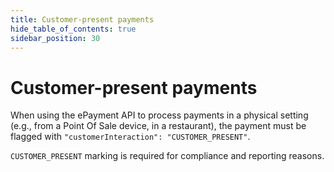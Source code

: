 ```yaml
---
title: Customer-present payments
hide_table_of_contents: true
sidebar_position: 30
---
```


# Customer-present payments

When using the ePayment API to process payments in a physical setting (e.g.,  from a Point Of Sale device, in a restaurant), the payment must be flagged with `"customerInteraction": "CUSTOMER_PRESENT"`.

`CUSTOMER_PRESENT` marking is required for compliance and reporting reasons.
